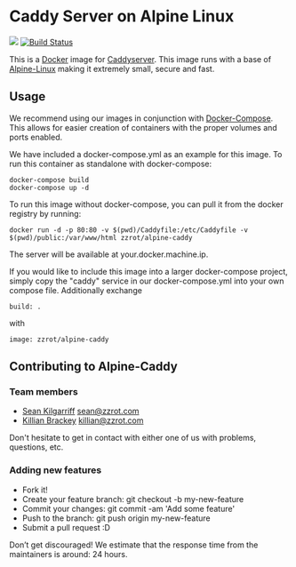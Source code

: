 # Caddy Server on Alpine Linux

[![](https://badge.imagelayers.io/zzrot/alpine-caddy:latest.svg)](https://imagelayers.io/?images=zzrot/alpine-caddy:latest 'Get your own badge on imagelayers.io')
[![Build Status](https://travis-ci.org/ZZROTDesign/alpine-caddy.svg?branch=master)](https://travis-ci.org/ZZROTDesign/alpine-caddy)

This is a [Docker](https://www.docker.com/) image for [Caddyserver](https://caddyserver.com/). This image runs with a base of [Alpine-Linux](http://www.alpinelinux.org/) making it extremely small, secure and fast.

## Usage
We recommend using our images in conjunction with [Docker-Compose](https://docs.docker.com/compose/). This allows for easier creation of containers with the proper volumes and ports enabled.

We have included a docker-compose.yml as an example for this image. To run this container as standalone with docker-compose:

    docker-compose build
    docker-compose up -d

To run this image without docker-compose, you can pull it from the docker registry by running:

    docker run -d -p 80:80 -v $(pwd)/Caddyfile:/etc/Caddyfile -v $(pwd)/public:/var/www/html zzrot/alpine-caddy

The server will be available at your.docker.machine.ip.

If you would like to include this image into a larger docker-compose project, simply copy the "caddy" service in our docker-compose.yml into your own compose file. Additionally exchange

    build: .

with

    image: zzrot/alpine-caddy


## Contributing to Alpine-Caddy

### Team members

* [Sean Kilgarriff](https://github.com/Skilgarriff) sean@zzrot.com  
* [Killian Brackey](https://github.com/killianbrackey) killian@zzrot.com

Don't hesitate to get in contact with either one of us with problems, questions, etc.


### Adding new features

* Fork it!
* Create your feature branch: git checkout -b my-new-feature
* Commit your changes: git commit -am 'Add some feature'
* Push to the branch: git push origin my-new-feature
* Submit a pull request :D


Don’t get discouraged! We estimate that the response time from the
maintainers is around: 24 hours.
